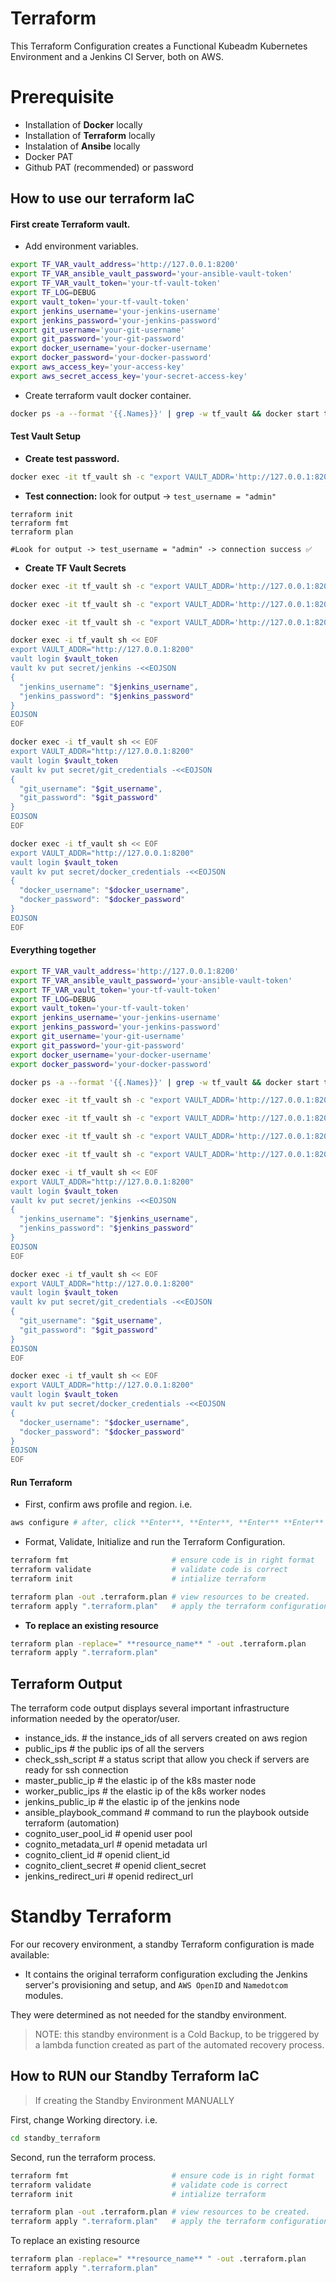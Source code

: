 # Terraform
This Terraform Configuration creates a Functional Kubeadm Kubernetes Environment and a Jenkins CI Server, both on AWS.

# Prerequisite
- Installation of **Docker** locally
- Installation of **Terraform** locally
- Instalation of **Ansibe** locally
- Docker PAT
- Github PAT (recommended) or password

## How to use our terraform IaC
#### First create Terraform vault.
- Add environment variables.
```bash
export TF_VAR_vault_address='http://127.0.0.1:8200'
export TF_VAR_ansible_vault_password='your-ansible-vault-token'
export TF_VAR_vault_token='your-tf-vault-token'
export TF_LOG=DEBUG
export vault_token='your-tf-vault-token'
export jenkins_username='your-jenkins-username'
export jenkins_password='your-jenkins-password'
export git_username='your-git-username'
export git_password='your-git-password'
export docker_username='your-docker-username'
export docker_password='your-docker-password'
export aws_access_key='your-access-key'
export aws_secret_access_key='your-secret-access-key'
```
- Create terraform vault docker container.
```bash
docker ps -a --format '{{.Names}}' | grep -w tf_vault && docker start tf_vault || docker run -dit --cap-add=IPC_LOCK -e 'VAULT_DEV_ROOT_TOKEN_ID=0102911' --name 'tf_vault' -p 8200:8200 hashicorp/vault:latest
```
#### Test Vault Setup
- **Create test password.**
```bash
docker exec -it tf_vault sh -c "export VAULT_ADDR='http://127.0.0.1:8200' && vault login ${vault_token} && vault kv put secret/test username='admin' password='1234'"
```
- **Test connection:** look for output -> `test_username = "admin"`
```
terraform init
terraform fmt
terraform plan

#Look for output -> test_username = "admin" -> connection success ✅
```
- **Create TF Vault Secrets**
```bash
docker exec -it tf_vault sh -c "export VAULT_ADDR='http://127.0.0.1:8200' && vault login ${vault_token} && vault kv put secret/aws access_key='${aws_access_key}' secret_key='${aws_secret_access_key}'"

docker exec -it tf_vault sh -c "export VAULT_ADDR='http://127.0.0.1:8200' && vault login ${vault_token} && vault kv put secret/velero bucket_name='velero-demo-01' region='us-west-2'"

docker exec -it tf_vault sh -c "export VAULT_ADDR='http://127.0.0.1:8200' && vault login ${vault_token} && vault kv put secret/remote vault_address='http://127.0.0.1:8200' vault_token='${vault_token}'"

docker exec -i tf_vault sh << EOF
export VAULT_ADDR="http://127.0.0.1:8200"
vault login $vault_token
vault kv put secret/jenkins -<<EOJSON
{
  "jenkins_username": "$jenkins_username",
  "jenkins_password": "$jenkins_password"
}
EOJSON
EOF

docker exec -i tf_vault sh << EOF
export VAULT_ADDR="http://127.0.0.1:8200"
vault login $vault_token
vault kv put secret/git_credentials -<<EOJSON
{
  "git_username": "$git_username",
  "git_password": "$git_password"
}
EOJSON
EOF

docker exec -i tf_vault sh << EOF
export VAULT_ADDR="http://127.0.0.1:8200"
vault login $vault_token
vault kv put secret/docker_credentials -<<EOJSON
{
  "docker_username": "$docker_username",
  "docker_password": "$docker_password"
}
EOJSON
EOF
```

#### Everything together
```bash
export TF_VAR_vault_address='http://127.0.0.1:8200'
export TF_VAR_ansible_vault_password='your-ansible-vault-token'
export TF_VAR_vault_token='your-tf-vault-token'
export TF_LOG=DEBUG
export vault_token='your-tf-vault-token'
export jenkins_username='your-jenkins-username'
export jenkins_password='your-jenkins-password'
export git_username='your-git-username'
export git_password='your-git-password'
export docker_username='your-docker-username'
export docker_password='your-docker-password'

docker ps -a --format '{{.Names}}' | grep -w tf_vault && docker start tf_vault || docker run -dit --cap-add=IPC_LOCK -e 'VAULT_DEV_ROOT_TOKEN_ID=0102911' --name 'tf_vault' -p 8200:8200 hashicorp/vault:latest

docker exec -it tf_vault sh -c "export VAULT_ADDR='http://127.0.0.1:8200' && vault login ${vault_token} && vault kv put secret/test username='admin' password='1234'"

docker exec -it tf_vault sh -c "export VAULT_ADDR='http://127.0.0.1:8200' && vault login ${vault_token} && vault kv put secret/aws access_key='${aws_access_key}' secret_key='${aws_secret_access_key}'"

docker exec -it tf_vault sh -c "export VAULT_ADDR='http://127.0.0.1:8200' && vault login ${vault_token} && vault kv put secret/velero bucket_name='velero-demo-01' region='us-west-2'"

docker exec -it tf_vault sh -c "export VAULT_ADDR='http://127.0.0.1:8200' && vault login ${vault_token} && vault kv put secret/remote vault_address='http://127.0.0.1:8200' vault_token='${vault_token}'"

docker exec -i tf_vault sh << EOF
export VAULT_ADDR="http://127.0.0.1:8200"
vault login $vault_token
vault kv put secret/jenkins -<<EOJSON
{
  "jenkins_username": "$jenkins_username",
  "jenkins_password": "$jenkins_password"
}
EOJSON
EOF

docker exec -i tf_vault sh << EOF
export VAULT_ADDR="http://127.0.0.1:8200"
vault login $vault_token
vault kv put secret/git_credentials -<<EOJSON
{
  "git_username": "$git_username",
  "git_password": "$git_password"
}
EOJSON
EOF

docker exec -i tf_vault sh << EOF
export VAULT_ADDR="http://127.0.0.1:8200"
vault login $vault_token
vault kv put secret/docker_credentials -<<EOJSON
{
  "docker_username": "$docker_username",
  "docker_password": "$docker_password"
}
EOJSON
EOF
```
#### Run Terraform
- First, confirm aws profile and region. i.e.
```bash
aws configure # after, click **Enter**, **Enter**, **Enter** **Enter** -> if fields contain non-preferred or no values add new value before hitting enter.
```
- Format, Validate, Initialize and run the Terraform Configuration.
```bash
terraform fmt                       # ensure code is in right format
terraform validate                  # validate code is correct
terraform init                      # intialize terraform

terraform plan -out .terraform.plan # view resources to be created.
terraform apply ".terraform.plan"   # apply the terraform configuration
```
- **To replace an existing resource**
```bash
terraform plan -replace=" **resource_name** " -out .terraform.plan
terraform apply ".terraform.plan"
```
## Terraform Output
The terraform code output displays several important infrastructure information needed by the operator/user.
* instance_ids.                # the instance_ids of all servers created on aws region
* public_ips                   # the public ips of all the servers
* check_ssh_script             # a status script that allow you check if servers are ready for ssh connection
* master_public_ip             # the elastic ip of the k8s master node
* worker_public_ips            # the elastic ip of the k8s worker nodes
* jenkins_public_ip            # the elastic ip of the jenkins node
* ansible_playbook_command     # command to run the playbook outside terraform (automation)
* cognito_user_pool_id         # openid user pool
* cognito_metadata_url         # openid metadata url
* cognito_client_id            # openid client_id
* cognito_client_secret        # openid client_secret
* jenkins_redirect_uri         # openid redirect_url

# Standby Terraform
For our recovery environment, a standby Terraform configuration is made available:
- It contains the original terraform configuration excluding the Jenkins server's provisioning and setup, and `AWS OpenID` and `Namedotcom` modules. 

They were determined as not needed for the standby environment. 
> NOTE: this standby environment is a Cold Backup, to be triggered by a lambda function created as part of the automated recovery process.

## How to RUN our Standby Terraform IaC
> If creating the Standby Environment MANUALLY

First, change Working directory. i.e.
```bash
cd standby_terraform
```
Second, run the terraform process.
```bash
terraform fmt                       # ensure code is in right format
terraform validate                  # validate code is correct
terraform init                      # intialize terraform

terraform plan -out .terraform.plan # view resources to be created.
terraform apply ".terraform.plan"   # apply the terraform configuration
```
To replace an existing resource
```bash
terraform plan -replace=" **resource_name** " -out .terraform.plan
terraform apply ".terraform.plan"
```